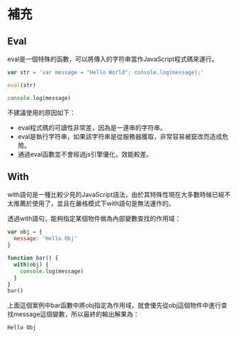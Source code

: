 # 補充

## Eval

eval是一個特殊的函數，可以將傳入的字符串當作JavaScript程式碼來運行。

```js
var str = 'var message = "Hello World"; console.log(message);'

eval(str)

console.log(message)
```

不建議使用的原因如下：

- eval程式碼的可讀性非常差，因為是一連串的字符串。
- eval是執行字符串，如果該字符串是從服務器獲取，非常容易被竄改而造成危險。
- 通過eval函數並不會經過js引擎優化，效能較差。



## With

with語句是一種比較少見的JavaScript語法，由於其特殊性現在大多數時候已經不太推薦於使用了，並且在嚴格模式下with語句是無法運作的。

透過with語句，能夠指定某個物件做為內部變數查找的作用域：

```js
var obj = {
  message: 'Hello Obj'
}

function bar() {
  with(obj) {
    console.log(message)
  }
}
bar()
```

上面這個案例中bar函數中將obj指定為作用域，就會優先從obj這個物件中進行查找message這個變數，所以最終的輸出解果為：

```
Hello Obj
```

